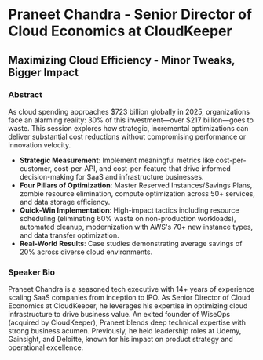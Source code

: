 # Praneet Chandra - Senior Director of Cloud Economics at CloudKeeper
## Maximizing Cloud Efficiency - Minor Tweaks, Bigger Impact

### Abstract

As cloud spending approaches $723 billion globally in 2025, organizations face an alarming reality: 30% of this investment—over $217 billion—goes to waste. This session explores how strategic, incremental optimizations can deliver substantial cost reductions without compromising performance or innovation velocity.

* **Strategic Measurement**: Implement meaningful metrics like cost-per-customer, cost-per-API, and cost-per-feature that drive informed decision-making for SaaS and infrastructure businesses.
* **Four Pillars of Optimization**: Master Reserved Instances/Savings Plans, zombie resource elimination, compute optimization across 50+ services, and data storage efficiency.
* **Quick-Win Implementation**: High-impact tactics including resource scheduling (eliminating 60% waste on non-production workloads), automated cleanup, modernization with AWS's 70+ new instance types, and data transfer optimization.
* **Real-World Results**: Case studies demonstrating average savings of 20% across diverse cloud environments.

### Speaker Bio
Praneet Chandra is a seasoned tech executive with 14+ years of experience scaling SaaS companies from inception to IPO. As Senior Director of Cloud Economics at CloudKeeper, he leverages his expertise in optimizing cloud infrastructure to drive business value. An exited founder of WiseOps (acquired by CloudKeeper), Praneet blends deep technical expertise with strong business acumen. Previously, he held leadership roles at Udemy, Gainsight, and Deloitte, known for his impact on product strategy and operational excellence.
